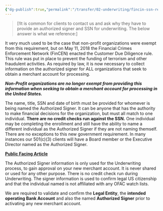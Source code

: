 ```yaml
---
{"dg-publish":true,"permalink":"/transfer/02-underwriting/fincin-ssn-requirement/"}
---
```


> [!It is common for clients to contact us and ask why they have to provide an authorized signer and SSN for underwriting. The below answer is what we reference:]


It very much used to be the case that non-profit organizations were exempt from this requirement, but on May 11, 2018 the Financial Crimes Enforcement Network (FinCEN) enacted the Customer Due Diligence rule. This rule was put in place to prevent the funding of terrorism and other fraudulent activities. As required by law, it is now necessary to collect information on the authorized signer for ALL organizations that seek to obtain a merchant account for processing.

_**Non-Profit organizations are no longer exempt from providing this information when seeking to obtain a merchant account for processing in the United States.**_

The name, title, SSN and date of birth must be provided for whomever is being named the Authorized Signer. It can be anyone that has the authority to make financial decisions for the organization, but must all match to one individual. **There are no credit checks run against the SSN.** One individual may be completing the enrollment and still have the ability to name a different individual as the Authorized Signer if they are not naming themself. There are no exceptions to this new government requirement. In many instances our 501(c)(3) clients will have a Board member or the Executive Director named as the Authorized Signer.

[**Public Facing Article**](https://www.fincen.gov/news/news-releases/fincen-reminds-financial-institutions-cdd-rule-becomes-effective-today "https://www.fincen.gov/news/news-releases/fincen-reminds-financial-institutions-cdd-rule-becomes-effective-today")

The Authorized Signer information is only used for the Underwriting process, to gain approval on your new merchant account. It is never shared or used for any other purpose. There is no credit check run during Underwriting. The signer information is used to confirm legal US citizenship and that the individual named is not affiliated with any OFAC watch lists.

We are required to validate and confirm the **Legal Entity**, the **intended operating Bank Account** and also the named **Authorized Signer** prior to activating any new merchant account.